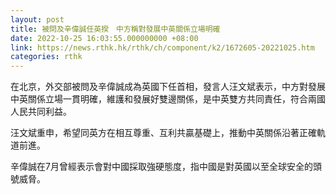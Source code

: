 ```yaml
---
layout: post
title: 被問及辛偉誠任英揆　中方稱對發展中英關係立場明確
date: 2022-10-25 16:03:55.000000000 +08:00
link: https://news.rthk.hk/rthk/ch/component/k2/1672605-20221025.htm
categories: rthk
---
```


在北京，外交部被問及辛偉誠成為英國下任首相，發言人汪文斌表示，中方對發展中英關係立場一貫明確，維護和發展好雙邊關係，是中英雙方共同責任，符合兩國人民共同利益。

汪文斌重申，希望同英方在相互尊重、互利共贏基礎上，推動中英關係沿著正確軌道前進。

辛偉誠在7月曾經表示會對中國採取強硬態度，指中國是對英國以至全球安全的頭號威脅。
